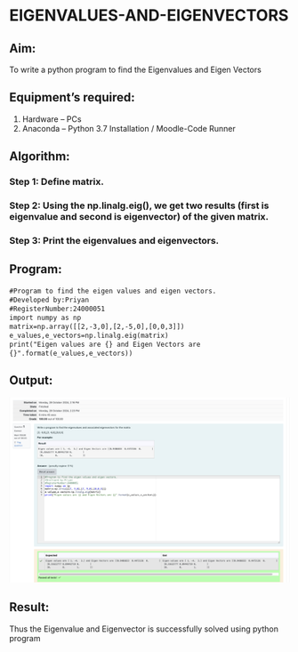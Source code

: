 # EIGENVALUES-AND-EIGENVECTORS
## Aim:
To write a python program to find the Eigenvalues and Eigen Vectors
## Equipment’s required:
1. 	Hardware – PCs
2. 	Anaconda – Python 3.7 Installation / Moodle-Code Runner
## Algorithm:
### Step 1: Define matrix.
### Step 2: Using the np.linalg.eig(),  we get two results (first is eigenvalue and second is eigenvector) of the given matrix.
### Step 3: Print the eigenvalues and eigenvectors.

## Program:
```
#Program to find the eigen values and eigen vectors.
#Developed by:Priyan
#RegisterNumber:24000051
import numpy as np
matrix=np.array([[2,-3,0],[2,-5,0],[0,0,3]])
e_values,e_vectors=np.linalg.eig(matrix)
print("Eigen values are {} and Eigen Vectors are {}".format(e_values,e_vectors))
```
## Output:
![output](exp4.png)
## Result:
Thus the Eigenvalue and Eigenvector is successfully solved using python program
